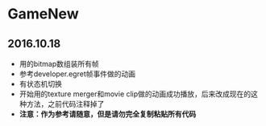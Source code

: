 # GameNew
## 2016.10.18
* 用的bitmap数组装所有帧  
* 参考developer.egret帧事件做的动画  
* 有状态机切换  
* 开始用的texture merger和movie clip做的动画成功播放，后来改成现在的这种方法，之前代码注释掉了  
* __注意：作为参考请随意，但是请勿完全复制粘贴所有代码__

